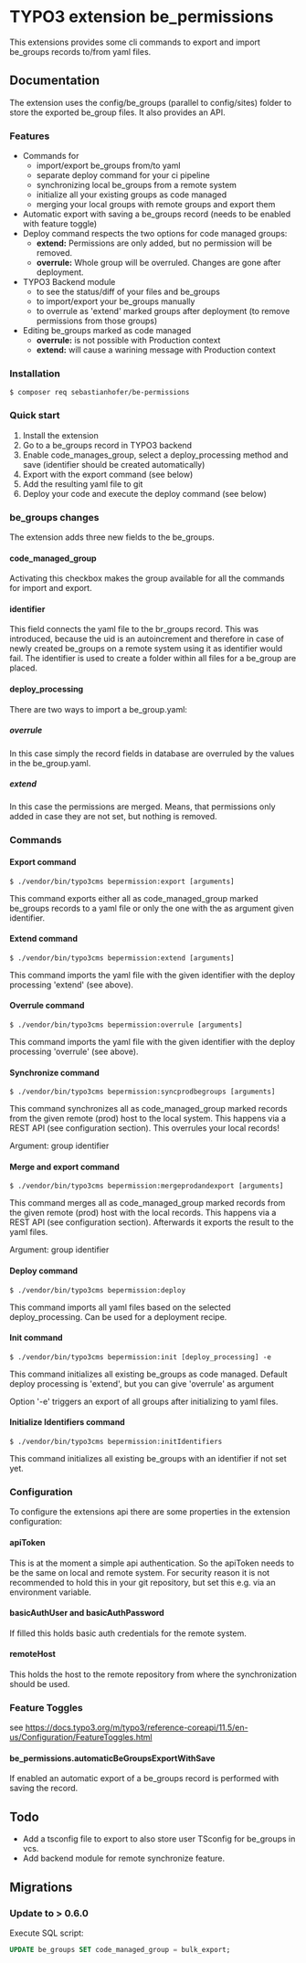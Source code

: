 # TYPO3 extension be_permissions

This extensions provides some cli commands to export and import be_groups records to/from yaml files.

## Documentation

The extension uses the config/be_groups (parallel to config/sites) folder to store the exported be_group files.
It also provides an API.

### Features

* Commands for
  * import/export be_groups from/to yaml
  * separate deploy command for your ci pipeline
  * synchronizing local be_groups from a remote system
  * initialize all your existing groups as code managed
  * merging your local groups with remote groups and export them
* Automatic export with saving a be_groups record (needs to be enabled with feature toggle)
* Deploy command respects the two options for code managed groups:
  * __extend:__ Permissions are only added, but no permission will be removed.
  * __overrule:__ Whole group will be overruled. Changes are gone after deployment.
* TYPO3 Backend module
  * to see the status/diff of your files and be_groups
  * to import/export your be_groups manually
  * to overrule as 'extend' marked groups after deployment (to remove permissions from those groups)
* Editing be_groups marked as code managed
  * __overrule:__ is not possible with Production context
  * __extend:__ will cause a warining message with Production context

### Installation

```shell
$ composer req sebastianhofer/be-permissions
```

### Quick start

1. Install the extension
2. Go to a be_groups record in TYPO3 backend
3. Enable code_manages_group, select a deploy_processing method and save (identifier should be created automatically)
4. Export with the export command (see below)
5. Add the resulting yaml file to git
6. Deploy your code and execute the deploy command (see below)

### be_groups changes

The extension adds three new fields to the be_groups.

#### code_managed_group

Activating this checkbox makes the group available for all the commands for import and export.

#### identifier

This field connects the yaml file to the br_groups record. This was introduced, because the uid is an autoincrement and
therefore in case of newly created be_groups on a remote system using it as identifier would fail. The identifier
is used to create a folder within all files for a be_group are placed.

#### deploy_processing

There are two ways to import a be_group.yaml:

##### overrule

In this case simply the record fields in database are overruled by the values in the be_group.yaml.

##### extend

In this case the permissions are merged. Means, that permissions only added in case they are not set, but nothing is
removed.

### Commands

#### Export command

```shell
$ ./vendor/bin/typo3cms bepermission:export [arguments]
```

This command exports either all as code_managed_group marked be_groups records to a yaml file or only the one with the
as argument given identifier.

#### Extend command

```shell
$ ./vendor/bin/typo3cms bepermission:extend [arguments]
```

This command imports the yaml file with the given identifier with the deploy processing 'extend' (see above).

#### Overrule command

```shell
$ ./vendor/bin/typo3cms bepermission:overrule [arguments]
```

This command imports the yaml file with the given identifier with the deploy processing 'overrule' (see above).

#### Synchronize command

```shell
$ ./vendor/bin/typo3cms bepermission:syncprodbegroups [arguments]
```

This command synchronizes all as code_managed_group marked records from the given remote (prod) host to the local system.
This happens via a REST API (see configuration section). This overrules your local records!

Argument: group identifier

#### Merge and export command

```shell
$ ./vendor/bin/typo3cms bepermission:mergeprodandexport [arguments]
```

This command merges all as code_managed_group marked records from the given remote (prod) host with the local records.
This happens via a REST API (see configuration section). Afterwards it exports the result to the yaml files.

Argument: group identifier

#### Deploy command

```shell
$ ./vendor/bin/typo3cms bepermission:deploy
```

This command imports all yaml files based on the selected deploy_processing. Can be used for a deployment recipe.

#### Init command

```shell
$ ./vendor/bin/typo3cms bepermission:init [deploy_processing] -e
```

This command initializes all existing be_groups as code managed. Default deploy processing is 'extend', but you can
give 'overrule' as argument

Option '-e' triggers an export of all groups after initializing to yaml files.

#### Initialize Identifiers command

```shell
$ ./vendor/bin/typo3cms bepermission:initIdentifiers
```

This command initializes all existing be_groups with an identifier if not set yet.

### Configuration

To configure the extensions api there are some properties in the extension configuration:

#### apiToken

This is at the moment a simple api authentication. So the apiToken needs to be the same on local and remote system. For security
reason it is not recommended to hold this in your git repository, but set this e.g. via an environment variable.

#### basicAuthUser and basicAuthPassword

If filled this holds basic auth credentials for the remote system.

#### remoteHost

This holds the host to the remote repository from where the synchronization should be used.

### Feature Toggles

see https://docs.typo3.org/m/typo3/reference-coreapi/11.5/en-us/Configuration/FeatureToggles.html

#### be_permissions.automaticBeGroupsExportWithSave

If enabled an automatic export of a be_groups record is performed with saving the record.

## Todo

* Add a tsconfig file to export to also store user TSconfig for be_groups in vcs.
* Add backend module for remote synchronize feature.

## Migrations

### Update to > 0.6.0

Execute SQL script:

```sql
UPDATE be_groups SET code_managed_group = bulk_export;
```
